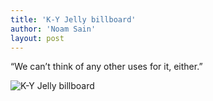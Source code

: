 ```yaml
---
title: 'K-Y Jelly billboard'
author: 'Noam Sain'
layout: post
---
```


“We can’t think of any other uses for it, either.”

![K-Y Jelly billboard](https://4.bp.blogspot.com/_8aN4krk1nsk/S231dCVcM0I/AAAAAAAAAWU/hhsTOBA51hk/s1600/image-3.jpg "K-Y Jelly billboard")
